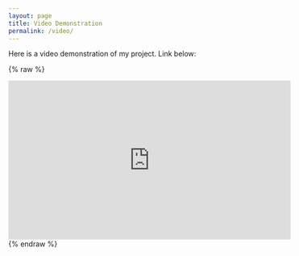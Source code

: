 ```yaml
---
layout: page
title: Video Demonstration
permalink: /video/
---
```


Here is a video demonstration of my project. Link below:

{% raw %}
<iframe width="560" height="315" src="https://www.youtube.com/embed/koN43XA4vu8" frameborder="0" allowfullscreen></iframe>
{% endraw %}
 
